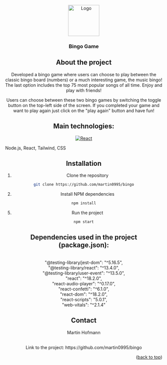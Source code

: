 <!-- PROJECT LOGO -->
<br />
<div align="center">
  <a href="https://github.com/martin0995/bingo">
    <img src="https://cdn-icons-png.flaticon.com/512/7505/7505447.png" alt="Logo" width="100" height="100">
  </a>

  <h3 align="center">Bingo Game</h3>

<!-- ABOUT THE PROJECT -->

## About the project

Developed a bingo game where users can choose to play between the classic bingo board (numbers) or a much interesting game, the music bingo! The last option includes the top 75 most popular songs of all time. Enjoy and play with friends!

Users can choose between these two bingo games by switching the toggle button on the top-left side of the screen. If you completed your game and want to play again just click on the "play again" button and have fun!

## Main technologies:

[![React][react.js]][react-url]

  <div>
   <p align="left"> Node.js, React, Tailwind, CSS</p>
    
  </div>


<!-- GETTING STARTED -->

## Installation

1.  Clone the repository

```sh
git clone https://github.com/martin0995/bingo
```

2.  Install NPM dependencies

```sh
npm install
```

5. Run the project

```sh
npm start
```

## Dependencies used in the project (package.json):

  <br />
    "@testing-library/jest-dom": "^5.16.5",<br />
    "@testing-library/react": "^13.4.0",<br />
    "@testing-library/user-event": "^13.5.0",<br />
    "react": "^18.2.0",<br />
    "react-audio-player": "^0.17.0",<br />
    "react-confetti": "^6.1.0",<br />
    "react-dom": "^18.2.0",<br />
    "react-scripts": "5.0.1",<br />
    "web-vitals": "^2.1.4"<br />

<!-- CONTACT -->

## Contact

Martin Hofmann

  <br>
Link to the project: https://github.com/martin0995/bingo

<p align="right">(<a href="#readme-top">back to top</a>)</p>

<!-- MARKDOWN LINKS & IMAGES -->
<!-- https://www.markdownguide.org/basic-syntax/#reference-style-links -->

[forks-shield]: https://img.shields.io/github/forks/othneildrew/Best-README-Template.svg?style=for-the-badge
[forks-url]: https://github.com/othneildrew/Best-README-Template/network/members
[stars-shield]: https://img.shields.io/github/stars/othneildrew/Best-README-Template.svg?style=for-the-badge
[stars-url]: https://github.com/othneildrew/Best-README-Template/stargazers
[issues-shield]: https://img.shields.io/github/issues/othneildrew/Best-README-Template.svg?style=for-the-badge
[issues-url]: https://github.com/othneildrew/Best-README-Template/issues
[license-shield]: https://img.shields.io/github/license/othneildrew/Best-README-Template.svg?style=for-the-badge
[license-url]: https://github.com/othneildrew/Best-README-Template/blob/master/LICENSE.txt
[linkedin-shield]: https://img.shields.io/badge/-LinkedIn-black.svg?style=for-the-badge&logo=linkedin&colorB=555
[linkedin-url]: https://linkedin.com/in/othneildrew
[product-screenshot]: images/screenshot.png
[react.js]: https://img.shields.io/badge/React-20232A?style=for-the-badge&logo=react&logoColor=61DAFB
[react-url]: https://reactjs.org/
